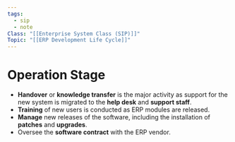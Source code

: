 ```yaml
---
tags:
  - sip
  - note
Class: "[[Enterprise System Class (SIP)]]"
Topic: "[[ERP Development Life Cycle]]"
---
```


# Operation Stage

- **Handover** or **knowledge transfer** is the major activity as support for the new system is migrated to the **help desk** and **support staff**.
- **Training** of new users is conducted as ERP modules are released.
- **Manage** new releases of the software, including the installation of **patches** and **upgrades**.
- Oversee the **software contract** with the ERP vendor.


